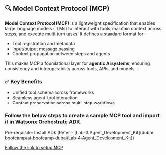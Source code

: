 ## 🔍 Model Context Protocol (MCP)

**Model Context Protocol (MCP)** is a lightweight specification that enables large language models (LLMs) to interact with tools, maintain context across steps, and execute multi-turn tasks. It defines a standard format for:

- Tool registration and metadata
- Input/output message passing
- Context propagation between steps and agents

This makes MCP a foundational layer for **agentic AI systems**, ensuring consistency and interoperability across tools, APIs, and models.

### ✅ Key Benefits
- Unified tool schema across frameworks
- Seamless agent-tool interaction
- Context preservation across multi-step workflows

### Follow the below steps to create a sample MCP tool and import it in Watsonx Orchestrate ADK. 

Pre-requisite: Install ADK (Refer - [Lab-3:Agent_Development_Kit](dubai bootcamp/ai-bootcamp-dubai/Lab-4:Agent_Development_Kit))

[Follow the link to setup MCP](./toolkits_MCP.mp4)

